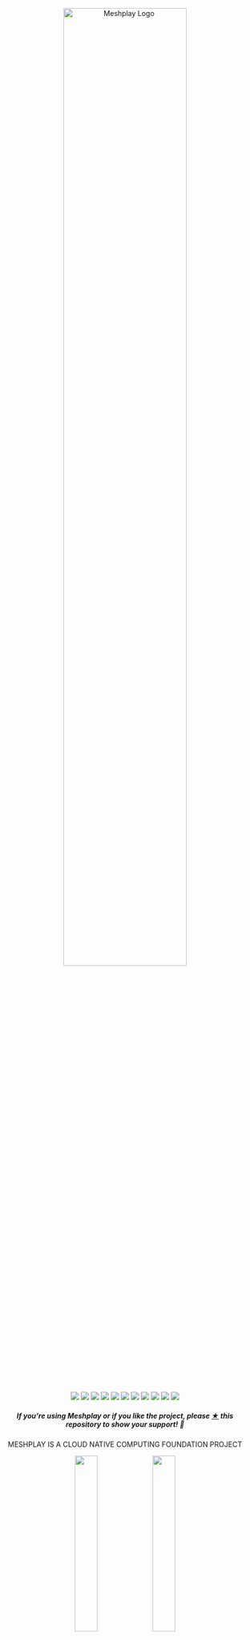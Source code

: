 
<p style="text-align:center;" align="center"><a href="https://layer5.io/meshplay"><picture>
 <source media="(prefers-color-scheme: dark)" srcset="https://raw.githubusercontent.com/khulnasoft/meshplay/master/.github/assets/images/readme/meshplay-logo-light-text-side.svg">
 <source media="(prefers-color-scheme: light)" srcset="https://raw.githubusercontent.com/khulnasoft/meshplay/master/.github/assets/images/readme/meshplay-logo-dark-text-side.svg">
<img src="https://raw.githubusercontent.com/khulnasoft/meshplay/master/.github/assets/images/readme/meshplay-logo-dark-text-side.svg"
alt="Meshplay Logo" width="70%" /></picture></a><br /><br /></p>
<p align="center">
<a href="https://hub.docker.com/r/khulnasoft/meshplay" alt="Docker pulls">
  <img src="https://img.shields.io/docker/pulls/khulnasoft/meshplay.svg" /></a>
<a href="https://github.com/issues?q=is%3Aopen+is%3Aissue+archived%3Afalse+org%3Alayer5io+org%3Ameshplay+org%3Aservice-mesh-performance+org%3Aservice-mesh-patterns+org%3A+label%3A%22help+wanted%22+" alt="GitHub issues by-label">
  <img src="https://img.shields.io/github/issues/khulnasoft/meshplay/help%20wanted.svg?color=informational" /></a>
<a href="https://github.com/khulnasoft/meshplay/blob/master/LICENSE" alt="LICENSE">
  <img src="https://img.shields.io/github/license/khulnasoft/meshplay?color=brightgreen" /></a>
<a href="https://artifacthub.io/packages/helm/khulnasoft/meshplay" alt="Artifact Hub Meshplay">
  <img src="https://img.shields.io/endpoint?color=brightgreen&label=Helm%20Chart&style=plastic&url=https%3A%2F%2Fartifacthub.io%2Fbadge%2Frepository%2Fartifact-hub" /></a>  
<a href="https://goreportcard.com/report/github.com/khulnasoft/meshplay" alt="Go Report Card">
  <img src="https://goreportcard.com/badge/github.com/khulnasoft/meshplay" /></a>
<a href="https://github.com/khulnasoft/meshplay/actions" alt="Build Status">
  <img src="https://img.shields.io/github/actions/workflow/status/khulnasoft/meshplay/release-drafter.yml" /></a>
<a href="https://bestpractices.coreinfrastructure.org/projects/3564" alt="CLI Best Practices">
  <img src="https://bestpractices.coreinfrastructure.org/projects/3564/badge" /></a>
<a href="http://discuss.khulnasoft.com" alt="Discuss Users">
  <img src="https://img.shields.io/discourse/users?label=discuss&logo=discourse&server=https%3A%2F%2Fdiscuss.layer5.io" /></a>
<a href="https://slack.khulnasoft.com" alt="Join Slack">
  <img src="https://img.shields.io/badge/Slack-@layer5.svg?logo=slack" /></a>
<a href="https://twitter.com/intent/follow?screen_name=meshplayio" alt="Twitter Follow">
  <img src="https://img.shields.io/twitter/follow/meshplayio.svg?label=Follow+Meshplay&style=social" /></a>
<a href="https://github.com/khulnasoft/meshplay/releases" alt="Meshplay Downloads">
  <img src="https://img.shields.io/github/downloads/khulnasoft/meshplay/total" /></a>  
<!-- <a href="https://app.fossa.com/projects/git%2Bgithub.com%2Fmeshplay%2Fmeshplay?ref=badge_shield" alt="License Scan Report">
  <img src="https://app.fossa.com/api/projects/git%2Bgithub.com%2Fmeshplay%2Fmeshplay.svg?type=shield"/></a>  
  -->
</p>

<h5><p align="center"><i>If you’re using Meshplay or if you like the project, please <a href="https://github.com/khulnasoft/meshplay/stargazers">★</a> this repository to show your support! 🤩</i></p></h5>
<p align="center" >
MESHPLAY IS A CLOUD NATIVE COMPUTING FOUNDATION PROJECT
</p>

<div align="center" width="100%">
<img src=".github/assets/images/readme/cncf-white.svg#gh-dark-mode-only" width="30%" align="center" />
<img src=".github/assets/images/readme/cncf-black.svg#gh-light-mode-only" width="30%" align="center" />
</div>
<br />
<p align="center">
A self-service engineering platform, <a href="https://khulnasoft.com">Meshplay</a>, is the open source, cloud native manager that enables the design and management of all Kubernetes-based infrastructure and applications. Among other features,  As an extensible platform, Meshplay offers visual and collaborative GitOps, freeing you from the chains of YAML while managing Kubernetes multi-cluster deployments.
</p>
<br />

<!-- [Meshplay](https://khulnasoft.com) is the cloud native management plane offering lifecycle, configuration, and performance management of Kubernetes, service meshes, and your workloads. -->
<div align="center" width="100%">
<a href="https://youtu.be/Do7htKrRzDA"><img src="https://play.khulnasoft.com/static/media/meshplay-playground-meshmap.5242722a8cd9c3855f42.png" width="800px" /></a>
 <br />Try Meshplay in the <a href="https://play.khulnasoft.com">CNCF Playground</a> (<a href="https://youtu.be/Do7htKrRzDA">teaser video</a>)
</div>

<br />
<br />

- [Functionality](#functionality)
  - [Meshplay Architecture](#meshplay-architecture)
  - [Join the Meshplay community!](#join-the-meshplay-community)
  - [Contributing](#contributing)
    - [Stargazers](#stargazers)
    - [License](#license)

<!-- <p style="clear:both;">&nbsp;</p>
<a href="https://khulnasoft.com"><picture>
  <source media="(prefers-color-scheme: dark)" srcset="https://raw.githubusercontent.com/khulnasoft/meshplay/master/.github/assets/images/readme/meshplay-logo-light-text-side.svg">
  <source media="(prefers-color-scheme: light)" srcset="https://raw.githubusercontent.com/khulnasoft/meshplay/master/.github/assets/images/readme/meshplay-logo-dark-text-side.svg">
  <img alt="Meshplay - the Cloud Native Manager" src="https://raw.githubusercontent.com/khulnasoft/meshplay/master/.github/assets/images/readme/meshplay-logo-dark-text-side.svg" align="left" width="45%">
  </picture></a> 
<a href="https://khulnasoft.com">
<h3 style="margin:auto;"><br /><br />
  <a href="https://docs.google.com/presentation/d/14kxjwYSJ_FyE3K_6CDEd6oq2kqwn0OSE8RDJ4H-KlKU/edit?usp=sharing"><center><i>Project Overview Presentation</i></center></a>
  <br /><br /><br />
</h3> -->
<p style="clear:both;">&nbsp;</p>

# Functionality<a name="functionality"></a>

<p style="clear:both;">
<h2>Cloud Native Lifecycle Management</h2>
Meshplay manages the provisioning, configuration and operation of your Kubernetes clusters while supporting hundreds of different types of cloud native infrastructure integrations. Meshplay also offers a <a href="https://khulnasoft.com/catalog">catalog of curated design templates</a> filled with configuration best practices.

Using a GitOps-centric approach, visually and collaboratively design and manage your infrastructure and microservices. Use Meshplay to interoperate your various cloud native systems. With both REST and GraphQL APIs, integrating with Meshplay as an extensible platform is facilitated through NATS, CloudEvents, and gRPC.

<a href="https://www.youtube.com/watch?v=034nVaQUyME"><img alt="Meshplay cloud native management" src="https://raw.githubusercontent.com/khulnasoft/meshplay/master/.github/assets/images/readme/meshmap.gif"  style="margin-left:10px; margin-bottom:10px;" width="100%" align="center" /></a>
<br /><br />
</p>

<p style="clear:both;">
 
<h2>Multi-Cluster Kubernetes and Cloud Native Configuration Management</h2>
<p>Meshplay supports <a href="https://khulnasoft.com/integrations">220+ cloud native integrations</a>.</p>

<!-- 
<h3><a name="iac"></a>Supported Cloud Native Infrastructure and Applications</h3>

<details>
  <summary><strong>See all of Meshplay's pluggable adapters</strong></summary>
<div class="container flex">
  <div class="text editable">
    <p>Meshplay adapters provision, configure, and manage their respective cloud native infrastructure.
      <table class="adapters">
        <thead style="display:none;">
          <th>Status</th>
          <th>Adapter</th>
        </thead>
        <tbody>
        <tr>
          <td style="width:30%" rowspan="11" class="stable-adapters">stable</td>
        </tr>
        <tr>
          <td><a href="https://github.com/khulnasoft/meshplay-istio">
            <img src='https://docs.khulnasoft.com/assets/img/service-meshes/istio.svg' alt='Meshplay Adapter for Istio Service Mesh' align="middle" hspace="10px" vspace="5px" height="30px" /> Meshplay adapter for Istio</a>
          </td>
        </tr>
        <tr>
          <td><a href="https://github.com/khulnasoft/meshplay-linkerd">
            <img src='https://docs.khulnasoft.com/assets/img/service-meshes/linkerd.svg' alt='Linkerd' align="middle" hspace="5px" vspace="5px" height="30px" width="30px" /> Meshplay adapter for Linkerd</a>
          </td>
        </tr>
        <tr>
          <td><a href="https://github.com/khulnasoft/meshplay-cilium">
            <img src='https://docs.khulnasoft.com/assets/img/service-meshes/cilium.svg' alt='Cilium Service mesh' align="middle" hspace="5px" vspace="5px" height="30px" width="30px" />Meshplay Adapter for Cilium Service Mesh</a>
          </td>
        </tr>
        <tr>
          <td><a href="https://github.com/khulnasoft/meshplay-consul">
            <img src='https://docs.khulnasoft.com/assets/img/service-meshes/consul.svg' alt='Consul Connect' align="middle" hspace="5px" vspace="5px" height="30px" width="30px" /> Meshplay adapter for Consul</a>
          </td>
        </tr>
        <tr>
          <td><a href="https://github.com/khulnasoft/meshplay-octarine">
            <img src='https://docs.khulnasoft.com/assets/img/service-meshes/octarine.svg' alt='Octarine Service Mesh' align="middle" hspace="5px" vspace="5px" height="30px" width="30px" />Meshplay adapter for Octarine**</a>
          </td>
        </tr>
        <tr>
          <td><a href="https://github.com/khulnasoft/meshplay-nsm">
            <img src='https://docs.khulnasoft.com/assets/img/service-meshes/nsm.svg' alt='Network Mesh' align="middle" hspace="5px" vspace="5px" height="30px" width="30px" />Meshplay adapter for Network Service Mesh</a>
          </td>
        </tr>
         <tr>
           <td><a href="https://github.com/khulnasoft/meshplay-kuma">
             <img src='https://docs.khulnasoft.com/assets/img/service-meshes/kuma.svg' alt='Kuma Service Mesh' align="middle" hspace="5px" vspace="5px" height="30px" width="30px" />Meshplay adapter for Kuma</a>
           </td>
        </tr>
          <tr>
          <td><a href="https://github.com/khulnasoft/meshplay-osm">
            <img src='https://docs.khulnasoft.com/assets/img/service-meshes/osm.svg' alt='Open Service Mesh' align="middle" hspace="5px" vspace="5px" height="30px" width="30px" />Meshplay adapter for Open Service Mesh</a>
          </td>
        </tr>
        <tr>
          <td><a href="https://github.com/khulnasoft/meshplay-traefik-mesh">
            <img src='https://docs.khulnasoft.com/assets/img/service-meshes/traefik-mesh.svg' alt='Traefik Service Mesh' align="middle" hspace="5px" vspace="5px" height="30px" width="30px" />Meshplay adapter for Traefik Mesh</a>
          </td>
        </tr>
        <tr>
          <td><a href="https://github.com/khulnasoft/meshplay-nginx-sm">
            <img src='https://docs.khulnasoft.com/assets/img/service-meshes/nginx-sm.svg' alt='NGINX Service Mesh' align="middle" hspace="5px" vspace="5px" height="30px" width="30px" />Meshplay adapter for NGINX Service Mesh</a>
          </td>
        </tr>          
        <tr><td colspan="2" class="stable-adapters"></td></tr>
        <tr>
          <td rowspan="3" class="beta-adapters">beta</td>
        </tr>
         <tr>
          <td><a href="https://github.com/khulnasoft/meshplay-cpx">
            <img src='https://docs.khulnasoft.com/assets/img/service-meshes/citrix.svg' alt='Citrix CPX Service Mesh' align="middle" hspace="5px" vspace="5px" height="30px" width="30px" />Meshplay adapter for Citrix CPX**</a>
          </td>
        </tr>
        <tr>
          <td><a href="https://github.com/khulnasoft/meshplay-app-mesh">
            <img src='https://docs.khulnasoft.com/assets/img/service-meshes/app-mesh.svg' alt='AWS App Mesh Service Mesh' align="middle" hspace="5px" vspace="5px" height="30px" width="30px" />Meshplay adapter for App Mesh</a>
          </td>
        </tr>
        <tr><td colspan="2" class="beta-adapters"></td></tr>
        <tr>
          <td rowspan="3" class="alpha-adapters">alpha</td>
        </tr>
        <tr>
          <td><a href="https://github.com/khulnasoft/meshplay-tanzu-sm">
            <img src='https://docs.khulnasoft.com/assets/img/service-meshes/tanzu.svg' alt='Tanzu Service Mesh' align="middle" hspace="5px" vspace="5px" height="30px" width="30px" />Meshplay adapter for Tanzu SM</a>
          </td>
        </tr>
        <tr><td colspan="2" class="alpha-adapters"></td></tr>
        </tbody>
    </table>
   ** Deprecated
  </p>
 </div>
</div>
</details>
<p style="clear:both;">&nbsp;</p> -->

Assess your cloud native infrastructure configuration against deployment and operational best practices with Meshplay's configuration validator. Manage your workloads with confidence. Check your Kubernetes configuration for anti-patterns and avoid common pitfalls.

<a href="https://docs.khulnasoft.com/assets/img/readme/meshplay_lifecycle_management.png"><img alt="Layer5 Service Mesh Configuration Management" src="https://docs.khulnasoft.com/assets/img/readme/meshplay_lifecycle_management.png"  style="margin-right:10px;margin-bottom:10px;" width="100%" align="center"/></a>
<br /><br />

</p>
<br /><br />
<p style="clear:both;">

<img alt="OPA Logo" src=".github/assets/images/readme/opa-logo.svg" style="margin-right:10px;" width="10%" align="left" />
<h3>Context-Aware Policies For Applications</h3>
<br /><br />
<p>Leverage built-in relationships to enforce configuration best practices consistently from code to Kubernetes. Enhance development process by building custom rules in Open Policy Agent's Rego query language.
<img alt="Meshplay and Open Policy Agent Integration" src=".github/assets/images/readme/meshplay-policies-2.png" style="margin-right:10px;" width="70%" />
</p>
<br /><br />
<p style="clear:both;">

<img alt="WebAssembly Logo" src="https://docs.khulnasoft.com/assets/img/readme/webassembly_logo.svg" style="margin-right:10px;" width="10%" align="left" />
<h3> Manage data plane intelligence with WebAssembly filters </h3>
<p>Dynamically load and manage your own WebAssembly filters in Envoy-based service meshes.</p>
<br /><br />
<a href=".github/assets/images/readme/meshplay-wasm.png"><img alt="WebAssembly filters" src=".github/assets/images/readme/meshplay-wasm.png"  style="margin-right:10px; margin-bottom:10px;" width="70%" /></a>
<p>See <a href="https://github.com/layer5io/image-hub">Image Hub</a>.</p>
</p>
<br /><br />

<h2>Performance Management</h2>

<h3>Adhering to Cloud Native Standards</h3>

<picture align="left">
  <source media="(prefers-color-scheme: dark)" srcset="https://raw.githubusercontent.com/layer5io/layer5/master/src/assets/images/service-mesh-performance/stacked/smp-light-text.svg"  width="18%" align="left" style="margin-left:10px;" />
  <img alt="Shows an illustrated light mode meshplay logo in light color mode and a dark mode meshplay logo dark color mode." src="https://raw.githubusercontent.com/layer5io/layer5/master/src/assets/images/service-mesh-performance/stacked/smp-light-text.svg" width="18%" align="left" style="margin-left:10px;" />
</picture>

In an effort to produce service mesh agnostic tooling, Meshplay uses the <a href="https://smp-spec.io">Service Mesh Performance</a> specification as a common format to capture and measure your infrastructure's performance against a universal cloud native performance index. As an implementation of Service Mesh Interface (SMI), Meshplay participates in advancing cloud native infrastructure adoption through the standardization of APIs.
<br /><br />
<p style="clear:both;">

<!-- <a href="https://raw.githubusercontent.com/khulnasoft/meshplay/master/assets/img/readme/Meshplay-Grafana-Charts.png"><img alt="Meshplay Grafana Boards" src="https://docs.khulnasoft.com/assets/img/readme/Meshplay-Grafana-Charts.png" style="padding-top:10px;margin-left:10px;" width="45%" align="right" /></a> -->

<h4>Standardized Cloud Native Performance Management</h4>

Meshplay is the cloud native utility for uniformly managing the performance of microservices and the infrastructure that run them. As an implementation of the Service Mesh Performance ([SMP](https://smp-spec.io/)), Meshplay enables you to measure the value provided by Docker, Kubernetes, or a service mesh in the context of the overhead incurred.

<a href="https://raw.githubusercontent.com/khulnasoft/meshplay/master/.github/assets/images/smp/service-mesh-performance-example.gif"><img alt="Performance Management" src="https://raw.githubusercontent.com/khulnasoft/meshplay/master/.github/assets/images/smp/service-mesh-performance-example.gif" style="margin-left:10px;margin-bottom:10px;" width="100%" align="center" /></a>
<br /><br />

</p>

## Meshplay Architecture

You may deploy Meshplay internal to your cluster or external to your cluster.

<p align="center"><a href="https://raw.githubusercontent.com/khulnasoft/meshplay/master/docs/assets/img/architecture/Meshplay-client-architecture.svg"><img src="https://docs.khulnasoft.com/assets/img/readme/Meshplay-client-architecture.svg" width="90%" align="center" /></a></p>
Learn more about <a href="https://docs.khulnasoft.com/architecture">Meshplay's architecture</a>.

<h2><a name="running"></a>Get Started with Meshplay</h2>
<p style="clear:both;"></p>
<!-- <img alt="Control Kubernetes and your workloads with meshplayctl" src=".github/assets/images/readme/meshplayctl.png"  style="margin-left:10px; margin-bottom:10px;" width="50%" align="right" /> -->
<h3>Using `meshplayctl`</h3>
<p>Meshplay runs as a set of containers inside or outside of your Kubernetes clusters.</p>
<pre>curl -L https://khulnasoft.com/install | bash -</pre>
<p>Use the <a href="https://docs.khulnasoft.com/installation/quick-start">quick start</a> guide.</p>
<details>
  <summary><strong>See all supported platforms</strong></summary>

See the [getting started](https://khulnasoft.com/#getting-started) section to quickly deploy Meshplay on any of these supported platforms:

| Platform                                                                                                                                                                                                                             | Supported?  |
| ------------------------------------------------------------------------------------------------------------------------------------------------------------------------------------------------------------------------------------ | :---------: |
| <img src="https://docs.khulnasoft.com/assets/img/platforms/docker.svg" width="20" height="20" vertical-align="middle" /> [Docker](https://docs.khulnasoft.com/installation/docker)                                                 |     ✔️      |
| &nbsp;&nbsp;&nbsp; <img src="https://docs.khulnasoft.com/assets/img/platforms/docker.svg" width="20" height="20" vertical-align="middle" /> [Docker - Docker App](https://docs.khulnasoft.com/installation/docker)                 |     ✔️      |
| &nbsp;&nbsp;&nbsp; <img src="https://docs.khulnasoft.com/assets/img/platforms/docker.svg" width="20" height="20" vertical-align="middle" /> [Docker - Docker Extension](https://docs.khulnasoft.com/installation/docker/docker-extensiongit) |     ✔️      |
| <img src="https://docs.khulnasoft.com/assets/img/platforms/kubernetes.svg" width="20" height="20" vertical-align="middle" /> [Kubernetes](https://docs.khulnasoft.com/installation/kubernetes)                                     |     ✔️      |
| &nbsp;&nbsp;&nbsp; <img src="https://docs.khulnasoft.com/assets/img/platforms/aks.svg" width="20" height="20" vertical-align="middle" /> [Kubernetes - AKS](https://docs.khulnasoft.com/installation/kubernetes/aks)                          |     ✔️      |
| &nbsp;&nbsp;&nbsp; <img src="https://docs.khulnasoft.com/assets/img/platforms/docker.svg" width="20" height="20" vertical-align="middle" /> [Kubernetes - Docker Desktop](https://docs.khulnasoft.com/installation#mac-or-linux)             |     ✔️      |
| &nbsp;&nbsp;&nbsp; <img src="https://docs.khulnasoft.com/assets/img/platforms/eks.png" width="20" height="20" vertical-align="middle" /> [Kubernetes - EKS](https://docs.khulnasoft.com/installation/kubernetes/eks)                          |     ✔️      |
| &nbsp;&nbsp;&nbsp; <img src="https://docs.khulnasoft.com/assets/img/platforms/gke.png" width="20" height="20" vertical-align="middle" /> [Kubernetes - GKE](https://docs.khulnasoft.com/installation/kubernetes/gke)                          |     ✔️      |
| &nbsp;&nbsp;&nbsp; <img src="https://docs.khulnasoft.com/assets/img/platforms/helm.svg" width="20" height="20" vertical-align="middle" /> [Kubernetes - Helm](https://docs.khulnasoft.com/installation/kubernetes/helm)      |     ✔️      |
| &nbsp;&nbsp;&nbsp; <img src="https://docs.khulnasoft.com/assets/img/platforms/kind.png" width="20" height="20" vertical-align="middle" /> [Kubernetes - kind](https://docs.khulnasoft.com/installation/kubernetes/kind)                       |     ✔️      |
| &nbsp;&nbsp;&nbsp; <img src="https://docs.khulnasoft.com/assets/img/platforms/minikube.png" width="20" height="20" vertical-align="middle" /> [Kubernetes - Minikube](https://docs.khulnasoft.com/installation/kubernetes/minikube)           |     ✔️      |
| &nbsp;&nbsp;&nbsp; <img src="https://docs.khulnasoft.com/assets/img/platforms/openshift.svg" width="20" height="20" vertical-align="middle" /> Kubernetes - OpenShift                                                                    | In Progress |
| <img src="https://docs.khulnasoft.com/assets/img/platforms/linux.svg" width="20" height="20" vertical-align="middle" /> [Linux](https://docs.khulnasoft.com/installation#mac-or-linux)                                                       |     ✔️      |
| <img src="https://docs.khulnasoft.com/assets/img/platforms/apple.svg" width="20" height="20" vertical-align="middle" /> [Mac](https://docs.khulnasoft.com/installation#mac-or-linux)                                                         |     ✔️      |
| &nbsp;&nbsp;&nbsp; <img src="https://docs.khulnasoft.com/assets/img/platforms/homebrew.png" width="20" height="20" vertical-align="middle" /> [Mac - Homebrew](https://docs.khulnasoft.com/installation#mac-or-linux)                        |     ✔️      |
| <img src="https://docs.khulnasoft.com/assets/img/platforms/wsl2.png" width="20" height="20" vertical-align="middle" /> [Windows](https://docs.khulnasoft.com/installation#windows)                                                           |     ✔️      |
| &nbsp;&nbsp;&nbsp; [Scoop](https://docs.khulnasoft.com/installation#windows)                                                                                                                                                             |     ✔️      |
| &nbsp;&nbsp;&nbsp; <img src="https://docs.khulnasoft.com/assets/img/platforms/wsl2.png" width="20" height="20" vertical-align="middle" /> [WSL2](https://docs.khulnasoft.com/installation/platforms/windows#wsl2)                            |     ✔️      |
| <img src="https://docs.khulnasoft.com/assets/img/platforms/raspberry-pi.png" width="20" height="20" vertical-align="middle" /> Raspberry Pi                                                                                              | In Progress |

[Meshplay documentation](https://docs.khulnasoft.com/installation) offers thorough installation guides for your platform of choice.
 </details>
 
<p style="clear:both;">&nbsp;</p>


<div>&nbsp;</div>

## Join the Meshplay community!

<a name="contributing"></a><a name="community"></a>
Our projects are community-built and welcome collaboration. 👍 Be sure to see the <a href="https://layer5.io/community/newcomers">Contributor Journey Map</a> and <a href="https://layer5.io/community/handbook">Community Handbook</a> for a tour of resources available to you and the <a href="https://layer5.io/community/handbook/repository-overview">Repository Overview</a> for a cursory description of repository by technology and programming language. Jump into community <a href="https://slack.khulnasoft.com">Slack</a> or <a href="http://discuss.khulnasoft.com">discussion forum</a> to participate.

<p style="clear:both;">
<a href ="https://layer5.io/community"><img alt="MeshMates" src=".github/assets/images/readme/layer5-community-sign.png" style="margin-right:36px; margin-bottom:7px;" width="140px" align="left" /></a>
<h3>Find your MeshMate</h3>

<p>MeshMates are experienced Layer5 community members, who will help you learn your way around, discover live projects, and expand your community network. Connect with a Meshmate today!</p>

Find out more on the <a href="https://layer5.io/community#meshmate">Layer5 community</a>. <br />

</p>
<br /><br />
<div style="display: flex; justify-content: center; align-items:center;">
<div>
<a href="https://khulnasoft.com/community"><img alt="Layer5 Cloud Native Community" src="https://docs.khulnasoft.com/assets/img/readme/community.png" width="140px" style="margin-right:36px; margin-bottom:7px;" width="140px" align="left"/></a>
</div>
<div style="width:60%; padding-left: 16px; padding-right: 16px">
<p>
✔️ <em><strong>Join</strong></em> any or all of the weekly meetings on <a href="https://khulnasoft.com/calendar">community calendar</a>.<br />
✔️ <em><strong>Watch</strong></em> community <a href="https://www.youtube.com/playlist?list=PL3A-A6hPO2IMPPqVjuzgqNU5xwnFFn3n0">meeting recordings</a>.<br />
✔️ <em><strong>Fill-in</strong></em> a <a href="https://layer5.io/newcomers">community member form</a> to gain access to community resources.
<br />
✔️ <em><strong>Discuss</strong></em> in the <a href="http://discuss.khulnasoft.com">Community Forum</a>.<br />
✔️ <em><strong>Explore more</strong></em> in the <a href="https://layer5.io/community/handbook">Community Handbook</a>.<br />
</p>
</div><br /><br />
<div>
<a href="https://slack.khulnasoft.com">
<picture>
  <source media="(prefers-color-scheme: dark)" srcset="https://raw.githubusercontent.com/khulnasoft/meshplay/master/.github/assets/images/readme/slack.svg"  width="110px" />
  <source media="(prefers-color-scheme: light)" srcset="https://raw.githubusercontent.com/khulnasoft/meshplay/master/.github/assets/images/readme/slack.svg" width="110px" />
  <img alt="Shows an illustrated light mode meshplay logo in light color mode and a dark mode meshplay logo dark color mode." src="https://raw.githubusercontent.com/khulnasoft/meshplay/master/.github/assets/images/readme/slack.svg" width="110px" align="left" />
</picture>
</a>
</div>
</div>
<br /><br />
<p align="left">
&nbsp;&nbsp;&nbsp;&nbsp; <i>Not sure where to start?</i> Grab an open issue with the <a href="https://github.com/issues?q=is%3Aopen+is%3Aissue+archived%3Afalse+org%3Alayer5io+org%3Ameshplay+org%3Aservice-mesh-performance+org%3Aservice-mesh-patterns+label%3A%22help+wanted%22+">help-wanted label</a>.
</p>
<br /><br />

<div>&nbsp;</div>

## Contributing

Please do! We're a warm and welcoming community of open source contributors. Please join. All types of contributions are welcome. Be sure to read the [Contributor Guides](https://docs.khulnasoft.com/project/contributing) for a tour of resources available to you and how to get started.

<!-- <a href="https://youtu.be/MXQV-i-Hkf8"><img alt="Deploying Linkerd with Meshplay" src="https://docs.khulnasoft.com/assets/img/readme/deploying-linkerd-with-meshplay.png" width="100%" align="center" /></a> -->

<div>&nbsp;</div>

### Stargazers

<p align="center">
  <i>If you like Meshplay, please <a href="../../stargazers">★</a> star this repository to show your support! 🤩</i>
 <br />
<a href="../../stargazers">
 <img align="center" src="https://api.star-history.com/svg?repos=khulnasoft/meshplay&type=Date" />
</a></p>

### License

This repository and site are available as open-source under the terms of the [Apache 2.0 License](https://opensource.org/licenses/Apache-2.0).


<!--### Community

See an <a href="https://layer5.io/community/handbook/repository-overview">overview of repositories</a> and projects by tech stack in the <a href="https://layer5.io/community/handbook/">Community Handbook</a>.

## See Meshplay in Action

- [DockerCon 2020](https://docker.events.cube365.net/docker/dockercon/content/Videos/63TCCNpzDC7Xxnm8b) | ([video](https://www.youtube.com/watch?v=5BrbbKZOctw&list=PL3A-A6hPO2IN_HSU0pSfijBboiHggs5mC&index=4&t=0s), [deck](https://calcotestudios.com/talks/decks/slides-dockercon-2020-service-meshing-with-docker-desktop-and-webassembly.html))
- [Deploying Linkerd with Meshplay](https://youtu.be/MXQV-i-Hkf8)
- [KubeCon EU 2019](https://kccnceu19.sched.com/event/MPf7/service-meshes-at-what-cost-lee-calcote-layer5-girish-ranganathan-solarwinds?iframe=no&w=100%&sidebar=yes&bg=no) | ([video](https://www.youtube.com/watch?v=LxP-yHrKL4M&list=PLYjO73_1efChX9NuRaU7WocTbgrfvCoPE), [deck](https://calcotestudios.com/talks/decks/slides-kubecon-eu-2019-service-meshes-at-what-cost.html))
- Istio Founders Meetup @ KubeCon EU 2019 | [deck](https://calcotestudios.com/talks/decks/slides-istio-meetup-kubecon-eu-2019-istio-at-scale-large-and-small.html)
- [Cloud Native Rejekts EU 2019](https://cfp.cloud-native.rejekts.io/cloud-native-rejekts-eu-2019/speaker/GZQTEM/) | [deck](https://calcotestudios.com/talks/decks/slides-cloud-native-rejekts-2019-evaluating-service-meshes.html)
- [DockerCon 2019 Open Source Summit](https://dockercon19.smarteventscloud.com/connect/sessionDetail.ww?SESSION_ID=309149&tclass=popup#.XJxH-TOcbjI.twitter) | [deck](https://calcotestudios.com/talks/decks/slides-dockercon-2019-establishing-an-open-source-office.html), [video](https://www.docker.com/dockercon/2019-videos?watch=open-source-summit-service-mesh)
- [Container World 2019](https://tmt.knect365.com/container-world/speakers/lee-calcote) | [deck](https://calcotestudios.com/talks/decks/slides-container-world-2019-service-meshes-but-at-what-cost.html)
- [Service Mesh Day](https://servicemeshday.com/schedule.html) | [deck](https://docs.google.com/presentation/d/1HwG03okX3DHgGKbma4PL-MO7Xr9zDrjQgd05PRi9i8E/edit?usp=sharing), [video](https://youtu.be/CFj1O_uyhhs)
- [Innotech San Antonio](https://innotechsanantonio2019.sched.com/event/Lmlb/the-enterprise-path-to-service-mesh-architectures?iframe=no&w=100%&sidebar=yes&bg=no) | [deck](https://calcotestudios.com/talks/decks/slides-innotech-san-antonio-2019-the-enterprise-path-to-service-mesh.html)
- [CNCF Networking WG](https://github.com/cncf/wg-networking) | [deck](https://www.slideshare.net/leecalcote/benchmarking-service-meshes-cncf-networking-wg-141938576), [video](https://www.youtube.com/watch?v=2_JwCc-kLMA&list=PLYjO73_1efChX9NuRaU7WocTbgrfvCoPE)
-->
